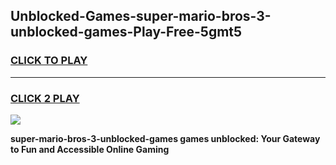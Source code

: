 
## Unblocked-Games-super-mario-bros-3-unblocked-games-Play-Free-5gmt5
<h3>
<a href="https://premium76.site?title=super-mario-bros-3-unblocked-games&ref=23A">CLICK TO PLAY</a></h3>
<hr>

<h3>
<a href="https://premium76.site?title=super-mario-bros-3-unblocked-games&ref=23A">CLICK 2 PLAY</a>
  
</h3>

<a href="https://premium76.site?title=super-mario-bros-3-unblocked-games&ref=23A"><img src="https://clearcache.store/games.png"></a>


**super-mario-bros-3-unblocked-games games unblocked: Your Gateway to Fun and Accessible Online Gaming**
